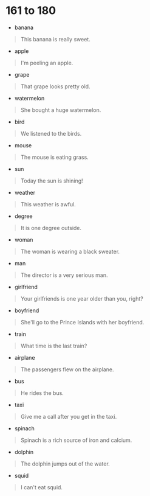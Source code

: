 # 161 to 180
- banana
> This banana is really sweet.
- apple
> I'm peeling an apple.
- grape
> That grape looks pretty old.
- watermelon
> She bought a huge watermelon.
- bird
> We listened to the birds.
- mouse
> The mouse is eating grass.
- sun
> Today the sun is shining!
- weather
> This weather is awful.
- degree
> It is one degree outside.
- woman
> The woman is wearing a black sweater.
- man
> The director is a very serious man.
- girlfriend
> Your girlfriends is one year older than you, right?
- boyfriend
> She'll go to the Prince Islands with her boyfriend.
- train
> What time is the last train?
- airplane
> The passengers flew on the airplane.
- bus
> He rides the bus.
- taxi
> Give me a call after you get in the taxi.
- spinach
> Spinach is a rich source of iron and calcium.
- dolphin
> The dolphin jumps out of the water.
- squid
> I can't eat squid.
